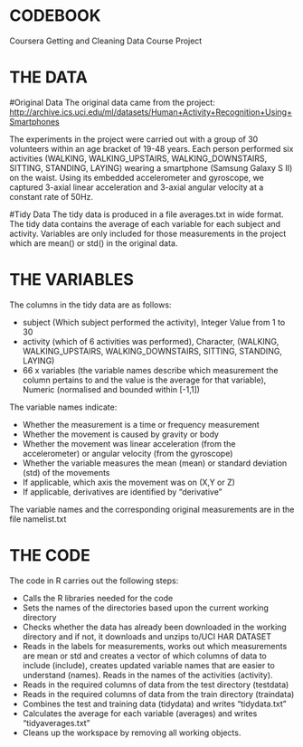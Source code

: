 CODEBOOK 
=========
Coursera Getting and Cleaning Data Course Project

THE DATA
==========

#Original Data
The original data came from the project:
http://archive.ics.uci.edu/ml/datasets/Human+Activity+Recognition+Using+Smartphones

The experiments in the project were carried out with a group of 30 volunteers within an age bracket of 19-48 years. Each person performed six activities (WALKING, WALKING_UPSTAIRS, WALKING_DOWNSTAIRS, SITTING, STANDING, LAYING) wearing a smartphone (Samsung Galaxy S II) on the waist. Using its embedded accelerometer and gyroscope, we captured 3-axial linear acceleration and 3-axial angular velocity at a constant rate of 50Hz. 

#Tidy Data
The tidy data is produced in a file averages.txt in wide format.
The tidy data contains the average of each variable for each subject and activity.
Variables are only included for those measurements in the project which are mean() or std() in the original data.

THE VARIABLES
==============
The columns in the tidy data are as follows:

- subject (Which subject performed the activity), Integer	Value from 1 to 30
- activity (which of 6 activities was performed), Character, (WALKING, WALKING_UPSTAIRS, WALKING_DOWNSTAIRS, SITTING, STANDING, LAYING)
- 66 x variables (the variable names describe which measurement the column pertains to and the value is the average for that variable), Numeric (normalised and bounded within [-1,1])

The variable names indicate:
- Whether the measurement is a time or frequency measurement 				
- Whether the movement is caused by gravity or body	
- Whether the movement was linear acceleration (from the accelerometer) or angular velocity (from the gyroscope)
- Whether the variable measures the mean (mean) or standard deviation (std) of the movements
- If applicable, which axis the movement was on (X,Y or Z)
- If applicable, derivatives are identified by “derivative”	

The variable names and the corresponding original measurements are in the file namelist.txt

THE CODE
=========================================================================================================

The code in R carries out the following steps:
-	Calls the R libraries needed for the code
-	Sets the names of the directories based upon the current working directory
-	Checks whether the data has already been downloaded in the working directory and if not, it downloads and unzips to/UCI HAR DATASET
-	Reads in the labels for measurements, works out which measurements are mean or std and creates a vector of which columns of data to include (include), creates updated variable names that are easier to understand (names).  Reads in the names of the activities (activity).
-	Reads in the required columns of data from the test directory (testdata)
-	Reads in the required columns of data from the train directory (traindata)
-	Combines the test and training data (tidydata) and writes “tidydata.txt”
-	Calculates the average for each variable (averages) and writes “tidyaverages.txt”
-	Cleans up the workspace by removing all working objects.


